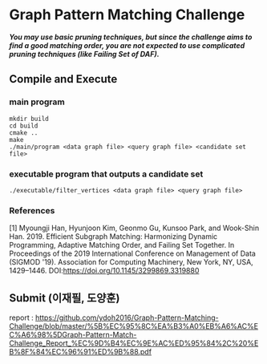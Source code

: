 # Graph Pattern Matching Challenge
***You may use basic pruning techniques, but since the challenge aims to find a good matching order, you are not expected to use complicated pruning techniques (like Failing Set of DAF).***
## Compile and Execute 
### main program
```
mkdir build
cd build
cmake ..
make
./main/program <data graph file> <query graph file> <candidate set file>
```
### executable program that outputs a candidate set
```
./executable/filter_vertices <data graph file> <query graph file>
```
### References
[1] Myoungji Han, Hyunjoon Kim, Geonmo Gu, Kunsoo Park, and Wook-Shin Han. 2019. Efficient Subgraph Matching: Harmonizing Dynamic Programming, Adaptive Matching Order, and Failing Set Together. In Proceedings of the 2019 International Conference on Management of Data (SIGMOD '19). Association for Computing Machinery, New York, NY, USA, 1429–1446. DOI:https://doi.org/10.1145/3299869.3319880

## Submit (이재필, 도양훈)
report : https://github.com/ydoh2016/Graph-Pattern-Matching-Challenge/blob/master/%5B%EC%95%8C%EA%B3%A0%EB%A6%AC%EC%A6%98%5DGraph-Pattern-Match-Challenge_Report_%EC%9D%B4%EC%9E%AC%ED%95%84%2C%20%EB%8F%84%EC%96%91%ED%9B%88.pdf
